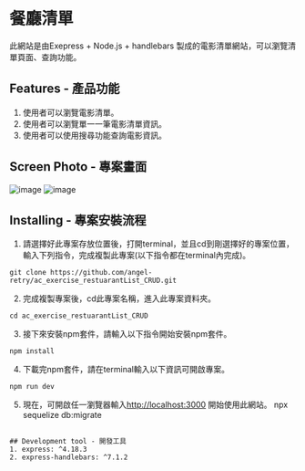 # 餐廳清單
此網站是由Exepress + Node.js + handlebars 製成的電影清單網站，可以瀏覽清單頁面、查詢功能。

## Features - 產品功能

1. 使用者可以瀏覽電影清單。
2. 使用者可以瀏覽單一一筆電影清單資訊。
3. 使用者可以使用搜尋功能查詢電影資訊。
   
## Screen Photo - 專案畫面
![image](https://github.com/angel-retry/movieLists/assets/71422058/76eb84f6-60eb-4a48-9743-61ddbcd7b956)
![image](https://github.com/angel-retry/movieLists/assets/71422058/3596ca67-9862-429a-9163-97f311b1c28c)


## Installing - 專案安裝流程
1. 請選擇好此專案存放位置後，打開terminal，並且cd到剛選擇好的專案位置，輸入下列指令，完成複製此專案(以下指令都在terminal內完成)。
```
git clone https://github.com/angel-retry/ac_exercise_restuarantList_CRUD.git
```
2. 完成複製專案後，cd此專案名稱，進入此專案資料夾。
```
cd ac_exercise_restuarantList_CRUD
```
3. 接下來安裝npm套件，請輸入以下指令開始安裝npm套件。
```
npm install
```
4. 下載完npm套件，請在terminal輸入以下資訊可開啟專案。
```
npm run dev
```
5. 現在，可開啟任一瀏覽器輸入[http://localhost:3000](http://localhost:3000) 開始使用此網站。
npx sequelize db:migrate
```

## Development tool - 開發工具
1. express: ^4.18.3
2. express-handlebars: ^7.1.2
